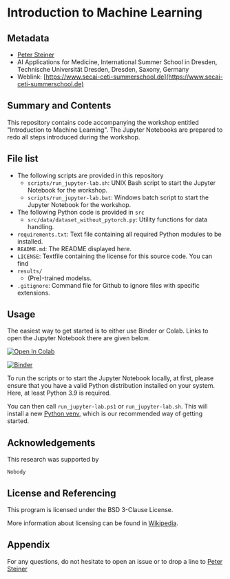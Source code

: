 # Introduction to Machine Learning
## Metadata
- [Peter Steiner](mailto:peter.steiner@tu-dresden.de)
- AI Applications for Medicine, International Summer School in Dresden,
Technische Universität Dresden, Dresden, Saxony, Germany
- Weblink:
[https://www.secai-ceti-summerschool.de](https://www.secai-ceti-summerschool.de)

## Summary and Contents
This repository contains code accompanying the workshop entitled "Introduction to 
Machine Learning". The Jupyter Notebooks are prepared to redo all steps introduced 
during the workshop.

## File list
- The following scripts are provided in this repository
    - `scripts/run_jupyter-lab.sh`: UNIX Bash script to start the Jupyter Notebook for 
   the workshop.
    - `scripts/run_jupyter-lab.bat`: Windows batch script to start the Jupyter Notebook 
  for the workshop.
- The following Python code is provided in `src`
    - `src/data/dataset_without_pytorch.py`: Utility functions for data handling.
- `requirements.txt`: Text file containing all required Python modules to be installed. 
- `README.md`: The README displayed here.
- `LICENSE`: Textfile containing the license for this source code. You can find 
- `results/`
    - (Pre)-trained modelss.
- `.gitignore`: Command file for Github to ignore files with specific extensions.

## Usage
The easiest way to get started is to either use Binder or Colab. Links to open the 
Jupyter Notebook there are given below.

[![Open In Colab](https://colab.research.google.com/assets/colab-badge.svg)](https://colab.research.google.com/github/TUD-STKS/SECAI-Summer-School/blob/main/Example-Notebook.ipynb)

[![Binder](https://mybinder.org/badge_logo.svg)](https://mybinder.org/v2/gh/TUD-STKS/SECAI-Summer-School/HEAD)

To run the scripts or to start the Jupyter Notebook locally, at first, please ensure 
that you have a valid Python distribution installed on your system. Here, at least 
Python 3.9 is required.

You can then call `run_jupyter-lab.ps1` or `run_jupyter-lab.sh`. This will install a new 
[Python venv](https://docs.python.org/3/library/venv.html), which is our recommended way 
of getting started.

## Acknowledgements
This research was supported by
```
Nobody
```

## License and Referencing
This program is licensed under the BSD 3-Clause License.

More information about licensing can be found in 
[Wikipedia](https://en.wikipedia.org/wiki/License).


## Appendix
For any questions, do not hesitate to open an issue or to drop a line to [Peter Steiner](mailto:peter.steiner@tu-dresden.de)
